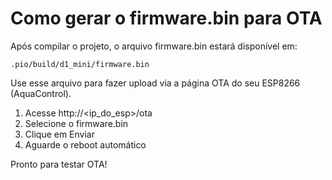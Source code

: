 # Como gerar o firmware.bin para OTA

Após compilar o projeto, o arquivo firmware.bin estará disponível em:

```
.pio/build/d1_mini/firmware.bin
```

Use esse arquivo para fazer upload via a página OTA do seu ESP8266 (AquaControl).

1. Acesse http://<ip_do_esp>/ota
2. Selecione o firmware.bin
3. Clique em Enviar
4. Aguarde o reboot automático

Pronto para testar OTA!
